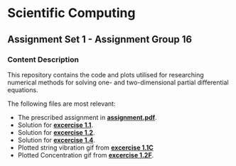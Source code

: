 # **Scientific Computing**
## Assignment Set 1 - Assignment Group 16

### Content Description
This repository contains the code and plots utilised for researching numerical methods for solving one- and two-dimensional partial differential equations. 

The following files are most relevant:
- The prescribed assignment in [**assignment.pdf**](assignment.pdf).
- Solution for [**excercise 1.1**](1.1.py).
- Solution for [**excercise 1.2**](1.2.py).
- Solution for [**excercise 1.4**](1.4.py).
- Plotted string vibration gif from [**excercise 1.1C**](vibration_of_string_verlet_multiple_f.gif)
- Plotted Concentration gif from [**excercise 1.2F**](concentration_simulation.gif).